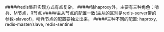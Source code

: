 #####redis集群实现方式有点复杂。
#####除haproxy外，主要有三种角色：哨兵、M节点，R节点
#####主从节点的配置一致(主从的区别是redis-server带的参数-slaveof)，哨兵节点的配置要独立出来。
#####三种不同的配置: haproxy, redis-master/slave, redis-sentinel